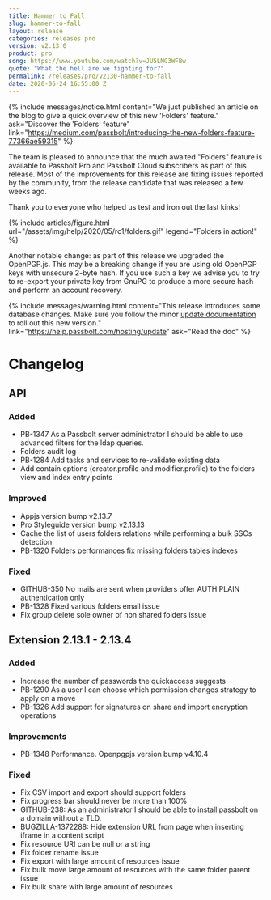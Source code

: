 ```yaml
---
title: Hammer to Fall
slug: hammer-to-fall
layout: release
categories: releases pro
version: v2.13.0
product: pro
song: https://www.youtube.com/watch?v=JU5LMG3WFBw
quote: "What the hell are we fighting for?"
permalink: /releases/pro/v2130-hammer-to-fall
date: 2020-06-24 16:55:00 Z 
---
```

{% include messages/notice.html
    content="We just published an article on the blog to give a quick overview of this new 'Folders' feature."
    ask="Discover the 'Folders' feature"
    link="https://medium.com/passbolt/introducing-the-new-folders-feature-77366ae59315"
%}

The team is pleased to announce that the much awaited "Folders" feature is available to Passbolt Pro and Passbolt Cloud
subscribers as part of this release. Most of the improvements for this release are fixing issues reported by the community,
from the release candidate that was released a few weeks ago. 

Thank you to everyone who helped us test and iron out the last kinks!

{% include articles/figure.html
    url="/assets/img/help/2020/05/rc1/folders.gif"
    legend="Folders in action!"
%}

Another notable change: as part of this release we upgraded the OpenPGP.js. This may be a breaking change 
if you are using old OpenPGP keys with unsecure 2-byte hash. If you use such a key we advise you to try to 
re-export your private key from GnuPG to produce a more secure hash and perform an account recovery.

{% include messages/warning.html
    content="This release introduces some database changes. Make sure you follow 
    the minor [update documentation](https://help.passbolt.com/hosting/update) to roll out this new version."
    link="https://help.passbolt.com/hosting/update"
    ask="Read the doc"
%}

# Changelog
## API
### Added
- PB-1347 As a Passbolt server administrator I should be able to use advanced filters for the ldap queries.
- Folders audit log
- PB-1284 Add tasks and services to re-validate existing data
- Add contain options (creator.profile and modifier.profile) to the folders view and index entry points

### Improved
- Appjs version bump v2.13.7
- Pro Styleguide version bump v2.13.13
- Cache the list of users folders relations while performing a bulk SSCs detection
- PB-1320 Folders performances fix missing folders tables indexes

### Fixed
- GITHUB-350 No mails are sent when providers offer AUTH PLAIN authentication only
- PB-1328 Fixed various folders email issue
- Fix group delete sole owner of non shared folders issue

## Extension 2.13.1 - 2.13.4
### Added

- Increase the number of passwords the quickaccess suggests
- PB-1290 As a user I can choose which permission changes strategy to apply on a move
- PB-1326 Add support for signatures on share and import encryption operations

### Improvements
- PB-1348 Performance. Openpgpjs version bump v4.10.4

### Fixed

- Fix CSV import and export should support folders
- Fix progress bar should never be more than 100%
- GITHUB-238: As an administrator I should be able to install passbolt on a domain without a TLD.
- BUGZILLA-1372288: Hide extension URL from page when inserting iframe in a content script
- Fix resource URI can be null or a string
- Fix folder rename issue
- Fix export with large amount of resources issue
- Fix bulk move large amount of resources with the same folder parent issue
- Fix bulk share with large amount of resources


